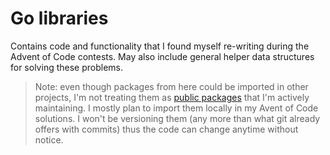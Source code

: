 # Go libraries

Contains code and functionality that I found myself re-writing during the Advent of Code contests. May also include general helper data structures for solving these problems.

> Note: even though packages from here could be imported in other projects, I'm not treating them as [public packages](https://go.dev/doc/modules/developing) that I'm actively maintaining. I mostly plan to import them locally in my Avent of Code solutions. I won't be versioning them (any more than what git already offers with commits) thus the code can change anytime without notice.
